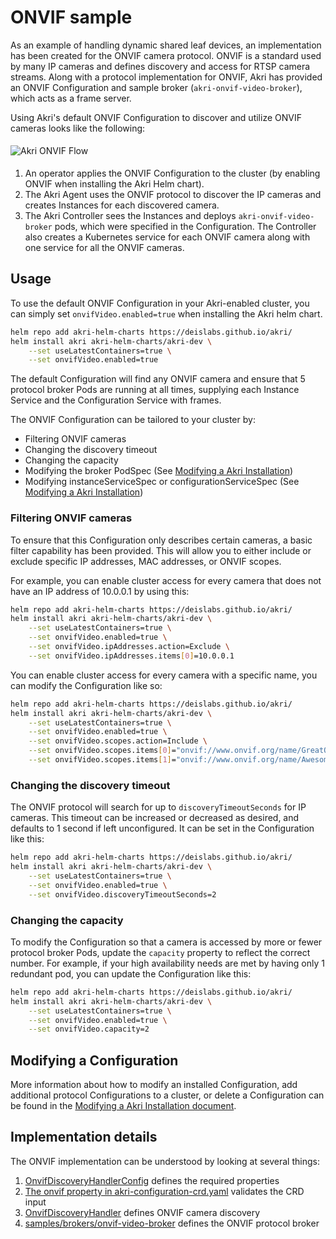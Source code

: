 # ONVIF sample
As an example of handling dynamic shared leaf devices, an implementation has been created for the ONVIF camera protocol.
ONVIF is a standard used by many IP cameras and defines discovery and access for RTSP camera streams. Along with a protocol implementation for ONVIF, Akri has provided an ONVIF Configuration and sample broker (`akri-onvif-video-broker`), which acts as a frame server.

Using Akri's default ONVIF Configuration to discover and utilize ONVIF cameras looks like the following:

<img src="./media/onvif-flow.svg" alt="Akri ONVIF Flow" style="padding-bottom: 5px; padding-top: 5px;
margin-right: auto; display: block; margin-left: auto;"/>
1. An operator applies the ONVIF Configuration to the cluster (by enabling ONVIF when installing the Akri Helm chart).
1. The Akri Agent uses the ONVIF protocol to discover the IP cameras and creates Instances for each discovered camera.
1. The Akri Controller sees the Instances and deploys `akri-onvif-video-broker` pods, which were specified in the Configuration. The Controller also creates a Kubernetes service for each ONVIF camera along with one service for all the ONVIF cameras.

## Usage
To use the default ONVIF Configuration in your Akri-enabled cluster, you can simply set `onvifVideo.enabled=true` when installing the Akri helm chart.  

```bash
helm repo add akri-helm-charts https://deislabs.github.io/akri/
helm install akri akri-helm-charts/akri-dev \
    --set useLatestContainers=true \
    --set onvifVideo.enabled=true
```

The default Configuration will find any ONVIF camera and ensure that 5 protocol broker Pods are running at all times,
supplying each Instance Service and the Configuration Service with frames.

The ONVIF Configuration can be tailored to your cluster by:

* Filtering ONVIF cameras
* Changing the discovery timeout
* Changing the capacity
* Modifying the broker PodSpec (See [Modifying a Akri
  Installation](./modifying-akri-installation#modifying-the-brokerpodspec))
* Modifying instanceServiceSpec or configurationServiceSpec (See [Modifying a Akri
  Installation](./modifying-akri-installation#modifying-instanceservicespec-or-configurationservicespec))

### Filtering ONVIF cameras
To ensure that this Configuration only describes certain cameras, a basic filter capability has been provided.  This
will allow you to either include or exclude specific IP addresses, MAC addresses, or ONVIF scopes.

For example, you can enable cluster access for every camera that does not have an IP address of 10.0.0.1 by using this:
```bash
helm repo add akri-helm-charts https://deislabs.github.io/akri/
helm install akri akri-helm-charts/akri-dev \
    --set useLatestContainers=true \
    --set onvifVideo.enabled=true \
    --set onvifVideo.ipAddresses.action=Exclude \
    --set onvifVideo.ipAddresses.items[0]=10.0.0.1
```

You can enable cluster access for every camera with a specific name, you can modify the Configuration like so:
```bash
helm repo add akri-helm-charts https://deislabs.github.io/akri/
helm install akri akri-helm-charts/akri-dev \
    --set useLatestContainers=true \
    --set onvifVideo.enabled=true \
    --set onvifVideo.scopes.action=Include \
    --set onvifVideo.scopes.items[0]="onvif://www.onvif.org/name/GreatONVIFCamera" \
    --set onvifVideo.scopes.items[1]="onvif://www.onvif.org/name/AwesomeONVIFCamera"
```

### Changing the discovery timeout
The ONVIF protocol will search for up to `discoveryTimeoutSeconds` for IP cameras. This timeout can be increased or
decreased as desired, and defaults to 1 second if left unconfigured. It can be set in the Configuration like this:
```bash
helm repo add akri-helm-charts https://deislabs.github.io/akri/
helm install akri akri-helm-charts/akri-dev \
    --set useLatestContainers=true \
    --set onvifVideo.enabled=true \
    --set onvifVideo.discoveryTimeoutSeconds=2
```

### Changing the capacity
To modify the Configuration so that a camera is accessed by more or fewer protocol broker Pods, update the `capacity`
property to reflect the correct number.  For example, if your high availability needs are met by having only 1 redundant
pod, you can update the Configuration like this:
```bash
helm repo add akri-helm-charts https://deislabs.github.io/akri/
helm install akri akri-helm-charts/akri-dev \
    --set useLatestContainers=true \
    --set onvifVideo.enabled=true \
    --set onvifVideo.capacity=2
```

## Modifying a Configuration
More information about how to modify an installed Configuration, add additional protocol Configurations to a cluster, or
delete a Configuration can be found in the [Modifying a Akri Installation
document](./modifying-akri-installation.md).

## Implementation details
The ONVIF implementation can be understood by looking at several things:

1. [OnvifDiscoveryHandlerConfig](../shared/src/akri/configuration.rs) defines the required properties
1. [The onvif property in akri-configuration-crd.yaml](../deployment/helm/crds/akri-configuration-crd.yaml) validates
   the CRD input
1. [OnvifDiscoveryHandler](../agent/src/protocols/onvif/discovery_handler.rs) defines ONVIF camera discovery
1. [samples/brokers/onvif-video-broker](../samples/brokers/onvif-video-broker) defines the ONVIF protocol broker